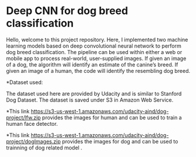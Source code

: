 # Deep CNN for dog breed classification
Hello, welcome to this project repository. Here, I implemented two machine learning models based on deep convolutional neural network to perform dog breed classification. The pipeline can be used within either a web or mobile app to process real-world, user-supplied images. If given an image of a dog, the algorithm will identify an estimate of the canine’s breed. If given an image of a human, the code will identify the resembling dog breed. 

*Dataset used:

The dataset used here are provided by Udacity and is similar to Stanford Dog Dataset. The dataset is saved under S3 in Amazon Web Service. 

*This link https://s3-us-west-1.amazonaws.com/udacity-aind/dog-project/lfw.zip provides the images for human and can be used to train a human face detector. 

*This link https://s3-us-west-1.amazonaws.com/udacity-aind/dog-project/dogImages.zip provides the images for dog and can be used to trainning of dog related model .
